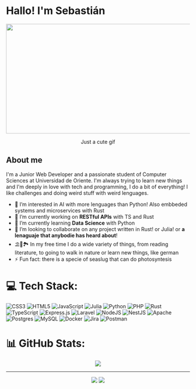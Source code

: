 # Hallo! I'm Sebastián
<div align="center">
  <img src="https://tenor.com/es/view/rain-pixel-art-cyberpunk-gif-15872056.gif" width="600" height="300"/>
  <p>Just a cute gif</p>
</div>

## About me
I'm a Junior Web Developer and a passionate student of Computer Sciences at Universidad de Oriente. I'm always trying to learn new things and I'm deeply in love with tech and programming, I do a bit of everything! I like challenges and doing weird stuff with weird lenguages.

- 👀 I’m interested in AI with more lenguages than Python! Also embbeded systems and microservices with Rust
- 🔭 I’m currently working on **RESTful APIs** with TS and Rust
- 🌱 I’m currently learning **Data Science** with Python
- 👯 I’m looking to collaborate on any project written in Rust! or Julia! or **a lenaguaje that anybodie has heard about**!
- ⛱️📖🏞️ In my free time I do a wide variety of things, from reading literature, to going to walk in nature or learn new things, like german
- ⚡ Fun fact: there is a specie of seaslug that can do photosyntesis

# 💻 Tech Stack:
![CSS3](https://img.shields.io/badge/css3-%231572B6.svg?style=for-the-badge&logo=css3&logoColor=white) ![HTML5](https://img.shields.io/badge/html5-%23E34F26.svg?style=for-the-badge&logo=html5&logoColor=white) ![JavaScript](https://img.shields.io/badge/javascript-%23323330.svg?style=for-the-badge&logo=javascript&logoColor=%23F7DF1E) ![Julia](https://img.shields.io/badge/-Julia-9558B2?style=for-the-badge&logo=julia&logoColor=white) ![Python](https://img.shields.io/badge/python-3670A0?style=for-the-badge&logo=python&logoColor=ffdd54) ![PHP](https://img.shields.io/badge/php-%23777BB4.svg?style=for-the-badge&logo=php&logoColor=white) ![Rust](https://img.shields.io/badge/rust-%23000000.svg?style=for-the-badge&logo=rust&logoColor=white) ![TypeScript](https://img.shields.io/badge/typescript-%23007ACC.svg?style=for-the-badge&logo=typescript&logoColor=white) ![Express.js](https://img.shields.io/badge/express.js-%23404d59.svg?style=for-the-badge&logo=express&logoColor=%2361DAFB) ![Laravel](https://img.shields.io/badge/laravel-%23FF2D20.svg?style=for-the-badge&logo=laravel&logoColor=white) ![NodeJS](https://img.shields.io/badge/node.js-6DA55F?style=for-the-badge&logo=node.js&logoColor=white) ![NestJS](https://img.shields.io/badge/nestjs-%23E0234E.svg?style=for-the-badge&logo=nestjs&logoColor=white) ![Apache](https://img.shields.io/badge/apache-%23D42029.svg?style=for-the-badge&logo=apache&logoColor=white) ![Postgres](https://img.shields.io/badge/postgres-%23316192.svg?style=for-the-badge&logo=postgresql&logoColor=white) ![MySQL](https://img.shields.io/badge/mysql-4479A1.svg?style=for-the-badge&logo=mysql&logoColor=white) ![Docker](https://img.shields.io/badge/docker-%230db7ed.svg?style=for-the-badge&logo=docker&logoColor=white) ![Jira](https://img.shields.io/badge/jira-%230A0FFF.svg?style=for-the-badge&logo=jira&logoColor=white) ![Postman](https://img.shields.io/badge/Postman-FF6C37?style=for-the-badge&logo=postman&logoColor=white)
# 📊 GitHub Stats:
<div align="center">
 <img src="https://github-readme-stats.vercel.app/api/top-langs/?username=S14vcGt&theme=tokyonight&hide_border=true&include_all_commits=true&count_private=true&layout=compact"/>
 <div/>
 
 ---
![](https://github-readme-stats.vercel.app/api?username=S14vcGt&theme=tokyonight&hide_border=true&include_all_commits=true&count_private=true)
![](https://github-readme-streak-stats.herokuapp.com/?user=S14vcGt&theme=tokyonight&hide_border=true)

<!-- Proudly created with GPRM ( https://gprm.itsvg.in ) -->
